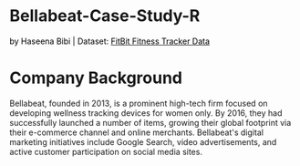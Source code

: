 # Bellabeat-Case-Study-R

<span style="color:black">by Haseena Bibi | Dataset: </span>
[<span style="color:black">FitBit Fitness Tracker Data</span>](https://www.kaggle.com/datasets/arashnic/fitbit)

# Company Background
Bellabeat, founded in 2013, is a prominent high-tech firm focused on developing wellness tracking devices for women only. By 2016, they had successfully launched a number of items, growing their global footprint via their e-commerce channel and online merchants. Bellabeat's digital marketing initiatives include Google Search, video advertisements, and active customer participation on social media sites.
